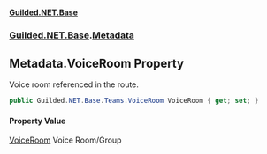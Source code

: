 #### [Guilded.NET.Base](Guilded_NET_Base.md 'Guilded.NET.Base')
### [Guilded.NET.Base](Guilded_NET_Base.md#Guilded_NET_Base 'Guilded.NET.Base').[Metadata](Metadata.md 'Guilded.NET.Base.Metadata')
## Metadata.VoiceRoom Property
Voice room referenced in the route.  
```csharp
public Guilded.NET.Base.Teams.VoiceRoom VoiceRoom { get; set; }
```
#### Property Value
[VoiceRoom](VoiceRoom.md 'Guilded.NET.Base.Teams.VoiceRoom')
Voice Room/Group
